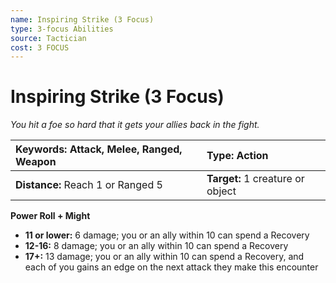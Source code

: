 ```yaml
---
name: Inspiring Strike (3 Focus)
type: 3-focus Abilities
source: Tactician
cost: 3 FOCUS
---
```


# Inspiring Strike (3 Focus)

*You hit a foe so hard that it gets your allies back in the fight.*

| **Keywords:** Attack, Melee, Ranged, Weapon | **Type:** Action                 |
| :------------------------------------------ | :------------------------------- |
| **Distance:** Reach 1 or Ranged 5           | **Target:** 1 creature or object |

**Power Roll + Might**

- **11 or lower:** 6 damage; you or an ally within 10 can spend a Recovery
- **12-16:** 8 damage; you or an ally within 10 can spend a Recovery
- **17+:** 13 damage; you or an ally within 10 can spend a Recovery, and each of you gains an edge on the next attack they make this encounter
